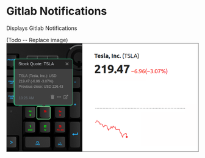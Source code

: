 # Gitlab Notifications

Displays Gitlab Notifications

(Todo -- Replace image)
![Stock quote - USA on a Das Keybaord Q](assets/image.png "Q Stock quote - USA")


